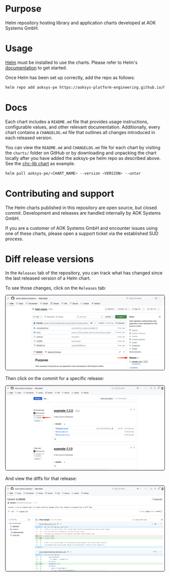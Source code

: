 # Purpose
Helm repository hosting library and application charts developed at AOK Systems GmbH.

# Usage
[Helm](https://helm.sh) must be installed to use the charts.  Please refer to
Helm's [documentation](https://helm.sh/docs) to get started.

Once Helm has been set up correctly, add the repo as follows:

```bash
helm repo add aoksys-pe https://aoksys-platform-engineering.github.io/helm-charts
```

# Docs
Each chart includes a ``README.md`` file that provides usage instructions, configurable values, and other relevant documentation.
Additionally, every chart contains a ``CHANGELOG.md`` file that outlines all changes introduced in each released version.

You can view the ``README.md`` and ``CHANGELOG.md`` file for each chart by visiting the ``charts/`` folder on GitHub
or by downloading and unpacking the chart locally after you have added the aoksys-pe helm repo as described above. See the
[chc-lib chart](https://github.com/aoksys-platform-engineering/helm-charts/tree/main/charts/chc-lib) as example.

```bash
helm pull aoksys-pe/<CHART_NAME> --version <VERSION> --untar
```

# Contributing and support
The Helm charts published in this repository are open source, but closed commit.
Development and releases are handled internally by AOK Systems GmbH.

If you are a customer of AOK Systems GmbH and encounter issues using one of these charts,
please open a support ticket via the established SUD process.

# Diff release versions
In the ``Releases`` tab of the repository, you can track what has changed since the last released version of a Helm chart.

To see those changes, click on the ``Releases`` tab:

<img src="images/diff-releases-1.jpg" alt="" style="border: 1px solid black; border-radius: 4px;">

Then click on the commit for a specific release:

<img src="images/diff-releases-2.jpg" alt="" style="border: 1px solid black; border-radius: 4px;">

And view the diffs for that release:

<img src="images/diff-releases-3.jpg" alt="" style="border: 1px solid black; border-radius: 4px;">
